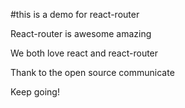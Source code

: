#this is a demo for react-router

React-router is awesome amazing

We both love react and react-router

Thank to the open source communicate

Keep going!